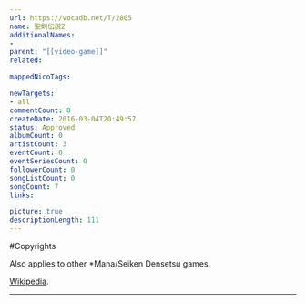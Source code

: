 ```yaml
---
url: https://vocadb.net/T/2805
name: 聖剣伝説2
additionalNames: 
- 
parent: "[[video-game]]"
related:

mappedNicoTags:

newTargets:
- all
commentCount: 0
createDate: 2016-03-04T20:49:57
status: Approved
albumCount: 0
artistCount: 3
eventCount: 0
eventSeriesCount: 0
followerCount: 0
songListCount: 0
songCount: 7
links: 

picture: true
descriptionLength: 111
---
```


#Copyrights

Also applies to other *Mana/Seiken Densetsu games.

[Wikipedia](http://en.wikipedia.org/wiki/Secret_of_mana).

---

